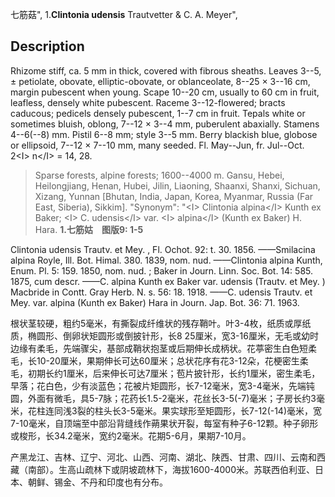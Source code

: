 七筋菇",
1.**Clintonia udensis** Trautvetter & C. A. Meyer",

## Description
Rhizome stiff, ca. 5 mm in thick, covered with fibrous sheaths. Leaves 3--5, ± petiolate, obovate, elliptic-obovate, or oblanceolate, 8--25 × 3--16 cm, margin pubescent when young. Scape 10--20 cm, usually to 60 cm in fruit, leafless, densely white pubescent. Raceme 3--12-flowered; bracts caducous; pedicels densely pubescent, 1--7 cm in fruit. Tepals white or sometimes bluish, oblong, 7--12 × 3--4 mm, puberulent abaxially. Stamens 4--6(--8) mm. Pistil 6--8 mm; style 3--5 mm. Berry blackish blue, globose or ellipsoid, 7--12 × 7--10 mm, many seeded. Fl. May--Jun, fr. Jul--Oct. 2&lt;I&gt; n&lt;/I&gt; = 14, 28.

> Sparse forests, alpine forests; 1600--4000 m. Gansu, Hebei, Heilongjiang, Henan, Hubei, Jilin, Liaoning, Shaanxi, Shanxi, Sichuan, Xizang, Yunnan [Bhutan, India, Japan, Korea, Myanmar, Russia (Far East, Siberia), Sikkim].
  "Synonym": "&lt;I&gt; Clintonia alpina&lt;/I&gt; Kunth ex Baker; &lt;I&gt; C. udensis&lt;/I&gt; var. &lt;I&gt; alpina&lt;/I&gt; (Kunth ex Baker) H. Hara.
**1.七筋姑　图版9: 1-5**

Clintonia udensis Trautv. et Mey. , Fl. Ochot. 92: t. 30. 1856. ——Smilacina alpina Royle, Ill. Bot. Himal. 380. 1839, nom. nud. ——Clintonia alpina Kunth, Enum. Pl. 5: 159. 1850, nom. nud. ; Baker in Journ. Linn. Soc. Bot. 14: 585. 1875, cum descr. ——C. alpina Kunth ex Baker var. udensis (Trautv. et Mey. ) Macbride in Contt. Gray Herb. N. s. 56: 18. 1918. ——C. udensis Trautv. et Mey. var. alpina (Kunth ex Baker) Hara in Journ. Jap. Bot. 36: 71. 1963.

根状茎较硬，粗约5毫米，有撕裂成纤维状的残存鞘叶。叶3-4枚，纸质或厚纸质，椭圆形、倒卵状矩圆形或倒披针形，长8 25厘米，宽3-16厘米，无毛或幼时边缘有柔毛，先端骤尖，基部成鞘状抱茎或后期伸长成柄状。花葶密生白色短柔毛，长10-20厘米，果期伸长可达60厘米；总状花序有花3-12朵，花梗密生柔毛，初期长约1厘米，后来伸长可达7厘米；苞片披针形，长约1厘米，密生柔毛，早落；花白色，少有淡蓝色；花被片矩圆形，长7-12毫米，宽3-4毫米，先端钝圆，外面有微毛，具5-7脉；花药长1.5-2毫米，花丝长3-5(-7)毫米；子房长约3毫米，花柱连同浅3裂的柱头长3-5毫米。果实球形至矩圆形，长7-12(-14)毫米，宽7-10毫米，自顶端至中部沿背缝线作蒴果状开裂，每室有种子6-12颗。种子卵形或梭形，长34.2毫米，宽约2毫米。花期5-6月，果期7-10月。

产黑龙江、吉林、辽宁、河北、山西、河南、湖北、陕西、甘肃、四川、云南和西藏（南部）。生高山疏林下或阴坡疏林下，海拔1600-4000米。苏联西伯利亚、日本、朝鲜、锡金、不丹和印度也有分布。
